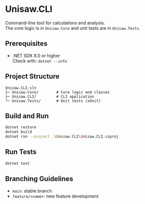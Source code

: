 # Unisaw.CLI

Command-line tool for calculations and analysis.  
The core logic is in `Unisaw.Core` and unit tests are in `Unisaw.Tests`.

## Prerequisites
- .NET SDK 8.0 or higher  
  Check with: `dotnet --info`

## Project Structure
```
Unisaw.CLI.sln
├─ Unisaw.Core/        # Core logic and classes
├─ Unisaw.CLI/         # CLI application
└─ Unisaw.Tests/       # Unit tests (xUnit)
```

## Build and Run
```bash
dotnet restore
dotnet build
dotnet run --project .\Unisaw.CLI\Unisaw.CLI.csproj
```

## Run Tests
```bash
dotnet test
```

## Branching Guidelines
- `main`: stable branch  
- `feature/<name>`: new feature development
